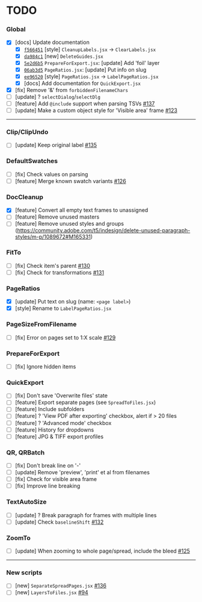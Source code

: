 # TODO

### Global
- [x] [docs] Update documentation
  - [x] [`f566451`](https://github.com/pchiorean/Indentz/commit/f558c7530239c8a8acaa6e591db7553b6819d78e) [style] `CleanupLabels.jsx` -> `ClearLabels.jsx`
  - [x] [`da984c1`](https://github.com/pchiorean/Indentz/commit/da984c163e88f568bf72eb291ccf52e651792324) [new] `DeleteGuides.jsx`
  - [x] [`5e2d6b5`](https://github.com/pchiorean/Indentz/commit/5e2d6b51b5d5045bc6e4bb6542bfb92bba042d06) `PrepareForExport.jsx`: [update] Add 'foil' layer
  - [x] [`06ab3d5`](https://github.com/pchiorean/Indentz/commit/06ab3d5ea7868698c6f814b3106646f61b4901a5) `PageRatios.jsx`: [update] Put info on slug
  - [x] [`ee96520`](https://github.com/pchiorean/Indentz/commit/ee9652084bafac7bef2a1cd76bb501bf2ca09523) [style] `PageRatios.jsx` -> `LabelPageRatios.jsx`
  - [x] [docs] Add documentation for `QuickExport.jsx`
- [x] [fix] Remove '&' from `forbiddenFilenameChars`
- [ ] [update] ? `selectDialog`/`selectDlg`
- [ ] [feature] Add `@include` support when parsing TSVs [#137](https://github.com/pchiorean/Indentz/issues/137)
- [ ] [update] Make a custom object style for 'Visible area' frame [#123](https://github.com/pchiorean/Indentz/issues/123)

---

### Clip/ClipUndo
- [ ] [update] Keep original label [#135](https://github.com/pchiorean/Indentz/issues/135)

### DefaultSwatches
- [ ] [fix] Check values on parsing
- [ ] [feature] Merge known swatch variants [#126](https://github.com/pchiorean/Indentz/issues/126)

### DocCleanup
- [x] [feature] Convert all empty text frames to unassigned
- [ ] [feature] Remove unused masters
- [ ] [feature] Remove unused styles and groups (https://community.adobe.com/t5/indesign/delete-unused-paragraph-styles/m-p/1089672#M165331)

### FitTo
- [ ] [fix] Check item's parent [#130](https://github.com/pchiorean/Indentz/issues/130)
- [ ] [fix] Check for transformations [#131](https://github.com/pchiorean/Indentz/issues/131)

### PageRatios
- [x] [update] Put text on slug (name: `<page label>`)
- [x] [style] Rename to `LabelPageRatios.jsx`

### PageSizeFromFilename
- [ ] [fix] Error on pages set to 1:X scale [#129](https://github.com/pchiorean/Indentz/issues/129)

### PrepareForExport
- [ ] [fix] Ignore hidden items

### QuickExport
- [ ] [fix] Don't save 'Overwrite files' state
- [ ] [feature] Export separate pages (see `SpreadToFiles.jsx`)
- [ ] [feature] Include subfolders
- [ ] [feature] ? 'View PDF after exporting' checkbox, alert if > 20 files
- [ ] [feature] ? 'Advanced mode' checkbox
- [ ] [feature] History for dropdowns
- [ ] [feature] JPG & TIFF export profiles

### QR, QRBatch
- [ ] [fix] Don't break line on '-'
- [ ] [update] Remove 'preview', 'print' et al from filenames
- [ ] [fix] Check for visible area frame
- [ ] [fix] Improve line breaking

### TextAutoSize
- [ ] [update] ? Break paragraph for frames with multiple lines
- [ ] [update] Check `baselineShift` [#132](https://github.com/pchiorean/Indentz/issues/132)

### ZoomTo
- [ ] [update] When zooming to whole page/spread, include the bleed [#125](https://github.com/pchiorean/Indentz/issues/125)

---

### New scripts
- [ ] [new] `SeparateSpreadPages.jsx` [#136](https://github.com/pchiorean/Indentz/issues/136)
- [ ] [new] `LayersToFiles.jsx` [#94](https://github.com/pchiorean/Indentz/issues/94)
